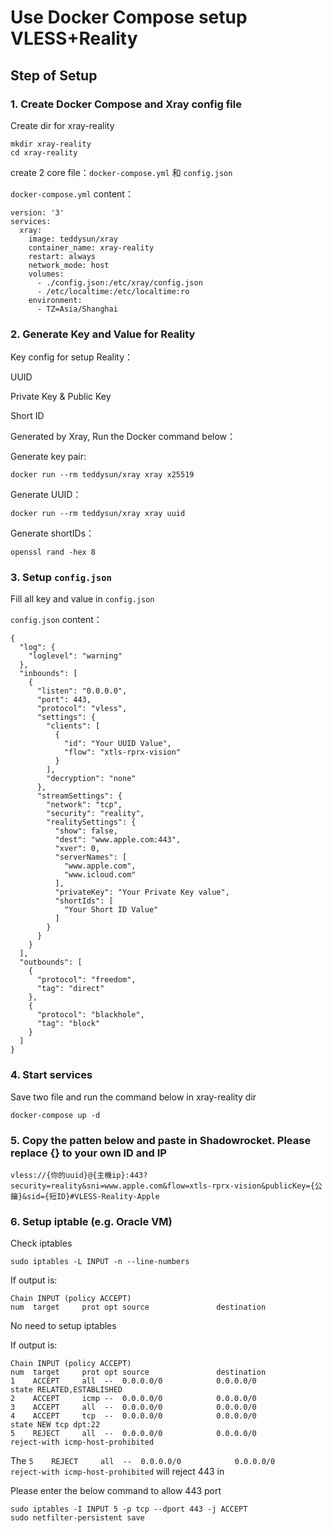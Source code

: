 # Use Docker Compose setup VLESS+Reality

## Step of Setup
### 1. Create Docker Compose and Xray config file

Create dir for xray-reality

```
mkdir xray-reality
cd xray-reality
```

create 2 core file：`docker-compose.yml` 和 `config.json`

`docker-compose.yml` content：
```
version: '3'
services:
  xray:
    image: teddysun/xray
    container_name: xray-reality
    restart: always
    network_mode: host
    volumes:
      - ./config.json:/etc/xray/config.json
      - /etc/localtime:/etc/localtime:ro
    environment:
      - TZ=Asia/Shanghai
```
### 2. Generate Key and Value for Reality
Key config for setup Reality：

UUID

Private Key & Public Key

Short ID

Generated by Xray, Run the Docker command below：

Generate key pair:
```
docker run --rm teddysun/xray xray x25519
```

Generate UUID：
```
docker run --rm teddysun/xray xray uuid
```

Generate shortIDs：
```
openssl rand -hex 8
```

### 3. Setup `config.json` 
Fill all key and value in `config.json` 

`config.json` content：
```
{
  "log": {
    "loglevel": "warning"
  },
  "inbounds": [
    {
      "listen": "0.0.0.0",
      "port": 443,
      "protocol": "vless",
      "settings": {
        "clients": [
          {
            "id": "Your UUID Value",
            "flow": "xtls-rprx-vision"
          }
        ],
        "decryption": "none"
      },
      "streamSettings": {
        "network": "tcp",
        "security": "reality",
        "realitySettings": {
          "show": false,
          "dest": "www.apple.com:443",
          "xver": 0,
          "serverNames": [
            "www.apple.com",
            "www.icloud.com"
          ],
          "privateKey": "Your Private Key value",
          "shortIds": [
            "Your Short ID Value"
          ]
        }
      }
    }
  ],
  "outbounds": [
    {
      "protocol": "freedom",
      "tag": "direct"
    },
    {
      "protocol": "blackhole",
      "tag": "block"
    }
  ]
}
```
### 4. Start services
Save two file and run the command below in xray-reality dir
```
docker-compose up -d
```

### 5. Copy the patten below and paste in Shadowrocket. Please replace {} to your own ID and IP
```
vless://{你的uuid}@{主機ip}:443?security=reality&sni=www.apple.com&flow=xtls-rprx-vision&publicKey={公鑰}&sid={短ID}#VLESS-Reality-Apple

```

### 6. Setup iptable (e.g. Oracle VM)
Check iptables
```
sudo iptables -L INPUT -n --line-numbers
```
If output is:
```
Chain INPUT (policy ACCEPT)
num  target     prot opt source               destination
```
No need to setup iptables

If output is:
```
Chain INPUT (policy ACCEPT)
num  target     prot opt source               destination         
1    ACCEPT     all  --  0.0.0.0/0            0.0.0.0/0            state RELATED,ESTABLISHED
2    ACCEPT     icmp --  0.0.0.0/0            0.0.0.0/0           
3    ACCEPT     all  --  0.0.0.0/0            0.0.0.0/0           
4    ACCEPT     tcp  --  0.0.0.0/0            0.0.0.0/0            state NEW tcp dpt:22
5    REJECT     all  --  0.0.0.0/0            0.0.0.0/0            reject-with icmp-host-prohibited
```
The `5    REJECT     all  --  0.0.0.0/0            0.0.0.0/0            reject-with icmp-host-prohibited` will reject 443 in

Please enter the below command to allow 443 port
```
sudo iptables -I INPUT 5 -p tcp --dport 443 -j ACCEPT
sudo netfilter-persistent save
```
